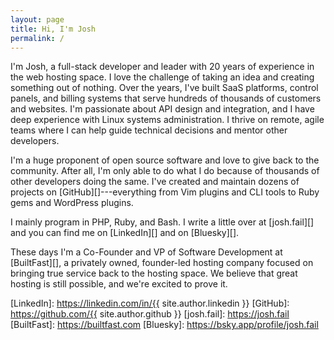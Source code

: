```yaml
---
layout: page
title: Hi, I'm Josh
permalink: /
---
```


I'm Josh, a full-stack developer and leader with 20 years of experience in the
web hosting space. I love the challenge of taking an idea and creating
something out of nothing. Over the years, I've built SaaS platforms, control
panels, and billing systems that serve hundreds of thousands of customers and
websites. I'm passionate about API design and integration, and I have deep
experience with Linux systems administration. I thrive on remote, agile teams
where I can help guide technical decisions and mentor other developers.

I'm a huge proponent of open source software and love to give back to the
community. After all, I'm only able to do what I do because of thousands of
other developers doing the same. I've created and maintain dozens of projects
on [GitHub][]---everything from Vim plugins and CLI tools to Ruby gems and
WordPress plugins.

I mainly program in PHP, Ruby, and Bash. I write a little over at
[josh.fail][] and you can find me on [LinkedIn][] and on [Bluesky][].

These days I'm a Co-Founder and VP of Software Development at
[BuiltFast][], a privately owned, founder-led hosting company focused on
bringing true service back to the hosting space. We believe that great hosting
is still possible, and we're excited to prove it.

[LinkedIn]: https://linkedin.com/in/{{ site.author.linkedin }}
[GitHub]: https://github.com/{{ site.author.github }}
[josh.fail]: https://josh.fail
[BuiltFast]: https://builtfast.com
[Bluesky]: https://bsky.app/profile/josh.fail
